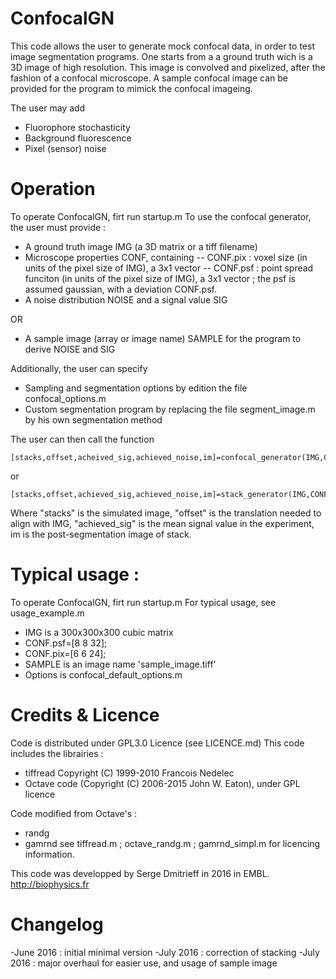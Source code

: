 # ConfocalGN
This code allows the user to generate mock confocal data, in order to test image segmentation programs.
One starts from a a ground truth wich is a 3D image of high resolution. 
This image is convolved and pixelized, after the fashion of a confocal microscope.
A sample confocal image can be provided for the program to mimick the confocal imageing.

The user may add
- Fluorophore stochasticity
- Background fluorescence
- Pixel (sensor) noise 

# Operation
To operate ConfocalGN, firt run startup.m 
To use the confocal generator, the user must provide :
- A ground truth image IMG (a 3D matrix or a tiff filename)
- Microscope properties CONF, containing 
	-- CONF.pix : voxel size (in units of the pixel size of IMG), a 3x1 vector
	-- CONF.psf : point spread funciton (in units of the pixel size of IMG), a 3x1 vector ; the psf is assumed gaussian, with a deviation CONF.psf.
- A noise distribution NOISE and a signal value SIG 

OR

- A sample image (array or image name) SAMPLE for the program to derive NOISE and SIG

Additionally, the user can specify
- Sampling and segmentation options by edition the file confocal_options.m
- Custom segmentation program by replacing the file segment_image.m by his own segmentation method

The user can then call the function

	[stacks,offset,acheived_sig,achieved_noise,im]=confocal_generator(IMG,CONF,SAMPLE);
	
or 

	[stacks,offset,achieved_sig,achieved_noise,im]=stack_generator(IMG,CONF,NOISE,SIG);
	
Where "stacks" is the simulated image, "offset" is the translation needed to align with IMG,
"achieved_sig" is the mean signal value in the experiment, im is the post-segmentation image of stack.

# Typical usage :
To operate ConfocalGN, firt run startup.m 
For typical usage, see usage_example.m 
- IMG is a 300x300x300 cubic matrix
- CONF.psf=[8 8 32];
- CONF.pix=[6 6 24];
- SAMPLE is an image name 'sample_image.tiff' 
- Options is confocal_default_options.m

# Credits & Licence
Code is distributed under GPL3.0 Licence (see LICENCE.md)
This code includes the librairies :
- tiffread Copyright (C) 1999-2010 Francois Nedelec
- Octave code (Copyright (C) 2006-2015 John W. Eaton), under GPL licence
	
Code modified from Octave's : 
- randg
- gamrnd
see tiffread.m ; octave_randg.m ; gamrnd_simpl.m for licencing information.

This code was developped by Serge Dmitrieff in 2016 in EMBL.
http://biophysics.fr

# Changelog
-June 2016 : initial minimal version
-July 2016 : correction of stacking
-July 2016 : major overhaul for easier use, and usage of sample image
